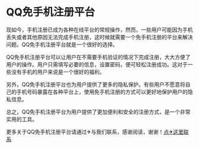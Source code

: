 # QQ免手机注册平台

现如今，手机注册已成为各种在线平台的常规操作，然而，一些用户可能因为手机丢失或者其他原因无法完成手机注册，这时候就需要一个免手机注册的平台来解决问题。QQ免手机注册平台就是一个很好的选择。

QQ免手机注册平台可以让用户在不需要手机验证的情况下完成注册，大大方便了用户的操作。用户只需填写必要的信息，设置密码，便可轻松注册成功。这对于一些没有手机的用户来说是一个很好的福利。

另外，QQ免手机注册平台也为用户提供了更多的隐私保护。有些用户不愿意将自己的手机号码暴露在各种平台上，使用免手机注册的方式可以更好地保护用户的隐私信息。

总之，QQ免手机注册平台为用户提供了更加便利和安全的注册方式，是一个非常实用的工具。

更多关于QQ免手机注册平台请通过✈与我们联系，感谢阅读，谢谢！[点✈这里联系](https://b.k02.cc)